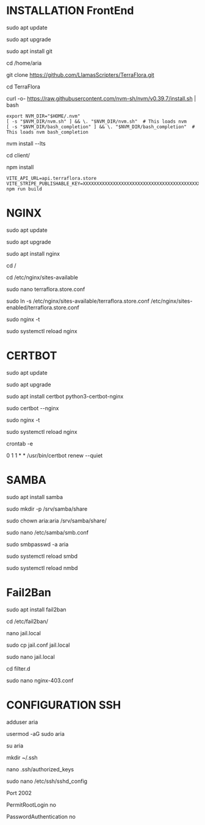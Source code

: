 # INSTALLATION FrontEnd
sudo apt update

sudo apt upgrade

sudo apt install git

cd /home/aria

git clone https://github.com/LlamasScripters/TerraFlora.git

cd TerraFlora

curl -o- https://raw.githubusercontent.com/nvm-sh/nvm/v0.39.7/install.sh | bash

```
export NVM_DIR="$HOME/.nvm"
[ -s "$NVM_DIR/nvm.sh" ] && \. "$NVM_DIR/nvm.sh"  # This loads nvm
[ -s "$NVM_DIR/bash_completion" ] && \. "$NVM_DIR/bash_completion"  # This loads nvm bash_completion
```

nvm install --lts

cd client/

npm install

```	
VITE_API_URL=api.terraflora.store VITE_STRIPE_PUBLISHABLE_KEY=XXXXXXXXXXXXXXXXXXXXXXXXXXXXXXXXXXXXXXXXXXXXXXXX npm run build
```

# NGINX
sudo apt update

sudo apt upgrade

sudo apt install nginx

cd /

cd /etc/nginx/sites-available

sudo nano terraflora.store.conf 

sudo ln -s /etc/nginx/sites-available/terraflora.store.conf /etc/nginx/sites-enabled/terraflora.store.conf

sudo nginx -t

sudo systemctl reload nginx

# CERTBOT
sudo apt update

sudo apt upgrade

sudo apt install certbot python3-certbot-nginx

sudo certbot --nginx

sudo nginx -t

sudo systemctl reload nginx

crontab -e

0 1 1 * * /usr/bin/certbot renew --quiet

# SAMBA

sudo apt install samba

sudo mkdir -p /srv/samba/share

sudo chown aria:aria /srv/samba/share/

sudo nano /etc/samba/smb.conf

sudo smbpasswd -a aria

sudo systemctl reload smbd

sudo systemctl reload nmbd

# Fail2Ban

sudo apt install fail2ban

cd /etc/fail2ban/

nano jail.local

sudo cp jail.conf jail.local

sudo nano jail.local

cd filter.d

sudo nano nginx-403.conf

# CONFIGURATION SSH

adduser aria

usermod -aG sudo aria

su aria

mkdir ~/.ssh

nano .ssh/authorized_keys

sudo nano /etc/ssh/sshd_config

Port 2002

PermitRootLogin no

PasswordAuthentication no



